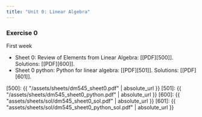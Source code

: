 ```yaml
---
title: "Unit 0: Linear Algebra"
---
```


### Exercise 0 

First week 

<!-- **Exercises**{: .label .label-purple }  -->

- Sheet 0: Review of Elements from Linear Algebra: [[PDF][500]]. Solutions: [[PDF][600]].
- Sheet 0 python: Python for linear algebra: [[PDF][501]]. Solutions: [[PDF][601]].


[500]: {{ "/assets/sheets/dm545_sheet0.pdf" | absolute_url }}
[501]: {{ "/assets/sheets/dm545_sheet0_python.pdf" | absolute_url }}
[600]: {{ "assets/sheets/sol/dm545_sheet0_sol.pdf" | absolute_url }}
[601]: {{ "assets/sheets/sol/dm545_sheet0_python_sol.pdf" | absolute_url }}  

